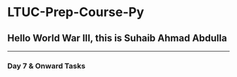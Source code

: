 # LTUC-Prep-Course-Py

## Hello World War III, this is Suhaib Ahmad Abdulla

---

### Day 7 & Onward Tasks
